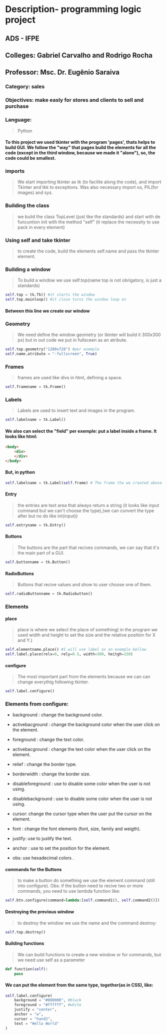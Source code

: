 # Description-  programming logic project 
## ADS - IFPE
## Colleges: Gabriel Carvalho and Rodrigo Rocha
## Professor: Msc. Dr. Eugênio Saraiva

### Category: sales 
### Objectives: make easly for stores and clients to sell and purchase

### Language: 
> Python 

#### To this project we used tkinter with the program 'pages', thats helps to build GUI. We follow the "way" that pages build the elements for all the code (except in the third window, because we made it "alone"), so, the code could be smallest.

### imports
> We start importing tkinter as tk (to facilite along the code), and import Tkinter and tkk to exceptions. Was also necessary import os, PIL(for images) and sys.

### Building the class
> we build the class TopLevel (just like the standards) and start with de funcuntion init with the method "self" (it replace the necessity to use pack in every element)

### Using self and take tkinter 
> to create the code, build the elements self.name and pass the tkinter element.

### Building a window
> To build a window we use self.top(name top is not obrigatory, is just a standards)
~~~python
self.top = tk.Tk() #it starts the window
self.top.mainloop() #it close turns the window loop on
~~~

#### Between this line we create our window 

### Geometry 
> We need define the window geometry (or tkinter will build it 300x300 px) but in out code we put in fullsceen as an atribute.
~~~python
self.top.geometry("1280x720") #per exemple
self.name.atribute = "-fullscreen", True)
~~~

### Frames
> frames are used like divs in html, defining a space.
~~~python
self.framename = tk.Frame()
~~~
### Labels
>Labels are used to insert text and images in the program.
~~~python
self.labelname = tk.Label()
~~~
#### We also can select the "field" per exemple: put a label inside a frame. It looks like html:
~~~html
<body>
    <div>
    </div>
</body>
~~~
#### But, in python
~~~python
self.labelname = tk.Label(self.frame) # The frame tha we created above
~~~

#### Entry
> the entries are text area that always return a string (it looks like input command but we can't choose the type),(we can convert the type after but no do like int(input))
~~~python
self.entryname = tk.Entry()
~~~

#### Buttons
>The buttons are the part that recives commands, we can say that it's the main part of a GUI.
~~~python
self.buttonname = tk.Button()
~~~

#### RadioButtons
> Buttons that recive values and show to user choose one of them.
~~~python
self.radioButtonname = tk.Radiobutton()
~~~

### Elements 

#### place
> place is where we select the place of something( in the program we used width and height to set the size and the relative position for X and Y.)

~~~python
self.elementname.place() #I will use label as an exemple bellow
self.label.place(relx=0, rely=0.5, width=300, heitgh=150)
~~~

#### configure
> The most important part from the elements because we can can change everythig following tkinter.

~~~python
self.label.configure()
~~~
### Elements from configure:
* background : change the background color.

* activebacground : change the background color when the user click on the element.

* foreground : change the text color.

* activebacground : change the text color when the user click on the element.

* relief : change the border type.

* borderwidth : change the border size.

* disableforeground : use to disable some color when the user is not using.

* disablebackground : use to disable some color when the user is not using.

* cursor: change the cursor type when the user put the cursor on the element.

* font : change the font elements (font, size, family and weigth).

* justify: use to justify the text.

* anchor : use to set the position for the element.

* obs: use hexadecimal colors .

#### commands for the Buttons
> to make a button do something we use the element command (still into configure). Obs: if the button need to recive two or more commands, you need to use lambda function like:

~~~python
self.btn.configure(command=lambda:[self.command1(), self.command2()])
~~~

#### Destroying the previous window
> to destroy the window we use the name and the command destroy:

~~~python
self.top.destroy()
~~~

#### Building functions
> We can build functions to create a new window or for commands, but we need use self as a parameter
~~~ python
def function(self):
    pass
~~~

#### We can put the element from the same type, together(as in CSS), like:

~~~ python
self.label.configure(
    background = "#000000", #black
    foreground = "#ffffff", #white
    justify = "center",
    anchor = "w",
    cursor = "hand2",
    text = "Hello World"
)
~~~
